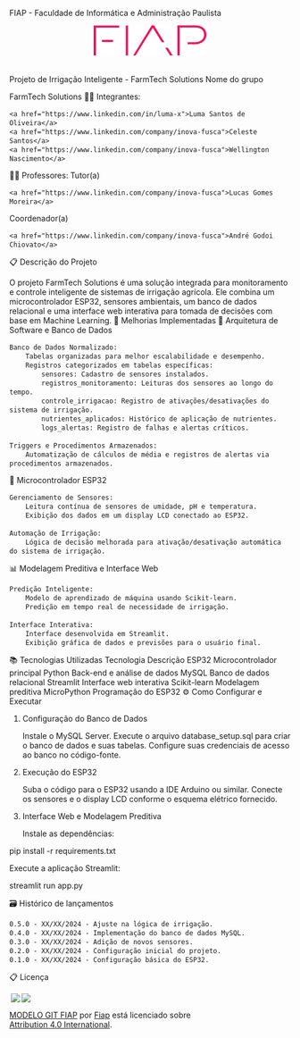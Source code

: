 FIAP - Faculdade de Informática e Administração Paulista
<p align="center"> <a href= "https://www.fiap.com.br/"><img src="Images/logo-fiap.png" alt="FIAP - Faculdade de Informática e Administração Paulista" border="0" width=40% height=40%></a> </p> <br>
Projeto de Irrigação Inteligente - FarmTech Solutions
Nome do grupo

FarmTech Solutions
👨‍🎓 Integrantes:

    <a href="https://www.linkedin.com/in/luma-x">Luma Santos de Oliveira</a>
    <a href="https://www.linkedin.com/company/inova-fusca">Celeste Santos</a>
    <a href="https://www.linkedin.com/company/inova-fusca">Wellington Nascimento</a>
 

👩‍🏫 Professores:
Tutor(a)

    <a href="https://www.linkedin.com/company/inova-fusca">Lucas Gomes Moreira</a>

Coordenador(a)

    <a href="https://www.linkedin.com/company/inova-fusca">André Godoi Chiovato</a>

📋 Descrição do Projeto

O projeto FarmTech Solutions é uma solução integrada para monitoramento e controle inteligente de sistemas de irrigação agrícola. Ele combina um microcontrolador ESP32, sensores ambientais, um banco de dados relacional e uma interface web interativa para tomada de decisões com base em Machine Learning.
🚀 Melhorias Implementadas
🔧 Arquitetura de Software e Banco de Dados

    Banco de Dados Normalizado:
        Tabelas organizadas para melhor escalabilidade e desempenho.
        Registros categorizados em tabelas específicas:
            sensores: Cadastro de sensores instalados.
            registros_monitoramento: Leituras dos sensores ao longo do tempo.
            controle_irrigacao: Registro de ativações/desativações do sistema de irrigação.
            nutrientes_aplicados: Histórico de aplicação de nutrientes.
            logs_alertas: Registro de falhas e alertas críticos.

    Triggers e Procedimentos Armazenados:
        Automatização de cálculos de média e registros de alertas via procedimentos armazenados.

📡 Microcontrolador ESP32

    Gerenciamento de Sensores:
        Leitura contínua de sensores de umidade, pH e temperatura.
        Exibição dos dados em um display LCD conectado ao ESP32.

    Automação de Irrigação:
        Lógica de decisão melhorada para ativação/desativação automática do sistema de irrigação.

📊 Modelagem Preditiva e Interface Web

    Predição Inteligente:
        Modelo de aprendizado de máquina usando Scikit-learn.
        Predição em tempo real de necessidade de irrigação.

    Interface Interativa:
        Interface desenvolvida em Streamlit.
        Exibição gráfica de dados e previsões para o usuário final.

📚 Tecnologias Utilizadas
Tecnologia	Descrição
ESP32	Microcontrolador principal
Python	Back-end e análise de dados
MySQL	Banco de dados relacional
Streamlit	Interface web interativa
Scikit-learn	Modelagem preditiva
MicroPython	Programação do ESP32
⚙️ Como Configurar e Executar
1. Configuração do Banco de Dados

    Instale o MySQL Server.
    Execute o arquivo database_setup.sql para criar o banco de dados e suas tabelas.
    Configure suas credenciais de acesso ao banco no código-fonte.

2. Execução do ESP32

    Suba o código para o ESP32 usando a IDE Arduino ou similar.
    Conecte os sensores e o display LCD conforme o esquema elétrico fornecido.

3. Interface Web e Modelagem Preditiva

    Instale as dependências:

pip install -r requirements.txt

Execute a aplicação Streamlit:

streamlit run app.py


🗃 Histórico de lançamentos

    0.5.0 - XX/XX/2024 - Ajuste na lógica de irrigação.
    0.4.0 - XX/XX/2024 - Implementação do banco de dados MySQL.
    0.3.0 - XX/XX/2024 - Adição de novos sensores.
    0.2.0 - XX/XX/2024 - Configuração inicial do projeto.
    0.1.0 - XX/XX/2024 - Configuração básica do ESP32.

📋 Licença

<img style="height:22px!important;margin-left:3px;vertical-align:text-bottom;" src="https://mirrors.creativecommons.org/presskit/icons/cc.svg?ref=chooser-v1"><img style="height:22px!important;margin-left:3px;vertical-align:text-bottom;" src="https://mirrors.creativecommons.org/presskit/icons/by.svg?ref=chooser-v1"><p xmlns:cc="http://creativecommons.org/ns#" xmlns:dct="http://purl.org/dc/terms/"><a property="dct:title" rel="cc:attributionURL" href="https://github.com/agodoi/template">MODELO GIT FIAP</a> por <a rel="cc:attributionURL dct:creator" property="cc:attributionName" href="https://fiap.com.br">Fiap</a> está licenciado sobre <a href="http://creativecommons.org/licenses/by/4.0/?ref=chooser-v1" target="_blank" rel="license noopener noreferrer" style="display:inline-block;">Attribution 4.0 International</a>.</p>
